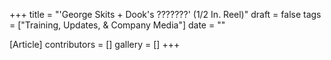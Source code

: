 +++
title = "'George Skits + Dook's ???????' (1/2 In. Reel)"
draft = false
tags = ["Training, Updates, & Company Media"]
date = ""

[Article]
contributors = []
gallery = []
+++